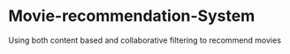 # Movie-recommendation-System
Using both content based and collaborative filtering to recommend movies
